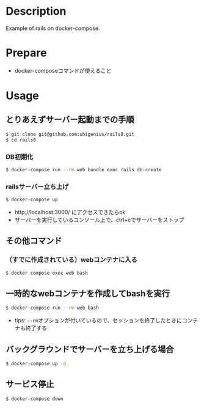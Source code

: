 # Description
Example of rails on docker-compose.

# Prepare
* docker-composeコマンドが使えること

# Usage
## とりあえずサーバー起動までの手順
```sh
$ git clone git@github.com:shigenius/rails8.git
$ cd rails8
```
### DB初期化

```sh
$ docker-compose run --rm web bundle exec rails db:create
```

### railsサーバー立ち上げ

```sh
$ docker-compose up
```

* http://localhost:3000/ にアクセスできたらok
* サーバーを実行しているコンソール上で、ctrl+cでサーバーをストップ

## その他コマンド
### （すでに作成されている）webコンテナに入る

```sh
$ docker compose exec web bash
```

## 一時的なwebコンテナを作成してbashを実行

```sh
$ docker-compose run --rm web bash
```

* tips: `--rm`オプションが付いているので、セッションを終了したときにコンテナも終了する

## バックグラウンドでサーバーを立ち上げる場合

```sh
$ docker-compose up -d
```

## サービス停止

```sh
$ docker-compose down
```
